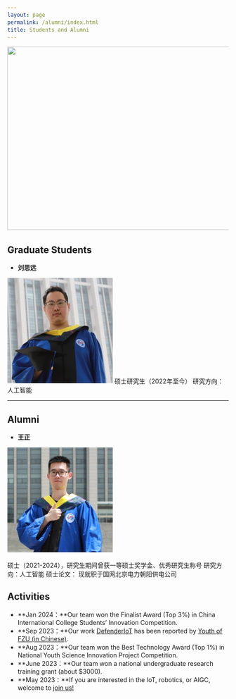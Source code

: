```yaml
---
layout: page
permalink: /alumni/index.html
title: Students and Alumni
---
```


<div class="second">
<img src="/images/alumni/team2.JPG" width="624" height="416">
</div>

## Graduate Students

- **刘思远**

<img src="/images/alumni/liuxin.JPG" class="floatpic" width="240" height="240">
硕士研究生（2022年至今）
研究方向：人工智能

---

## Alumni

- **王正**
<img src="/images/alumni/wangzheng.JPG" class="floatpic" width="240" height="240">

硕士（2021-2024），研究生期间曾获一等硕士奖学金、优秀研究生称号
研究方向：人工智能
硕士论文：
现就职于国网北京电力朝阳供电公司


## Activities

- **Jan 2024：**Our team won the Finalist Award (Top 3%) in China International College Students’ Innovation Competition.
- **Sep 2023：**Our work [DefenderIoT](https://fzuiot.site/) has been reported by [Youth of FZU (in Chinese)](https://mp.weixin.qq.com/s/MF2NJQtEHsVwsm8Ym-l7Gg).
- **Aug 2023：**Our team won the Best Technology Award (Top 1%) in National Youth Science Innovation Project Competition.
- **June 2023：**Our team won a national undergraduate research training grant (about $3000).
- **May 2023：**If you are interested in the IoT, robotics, or AIGC, welcome to [join us!](https://fzuiot.site/english/)<br>



